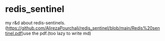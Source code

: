 # redis_sentinel

my r&d about redis-sentinels.      
(https://github.com/AlirezaPourchali/redis_sentinel/blob/main/Redis%20sentinel.pdf)use the pdf.(too lazy to write md)
